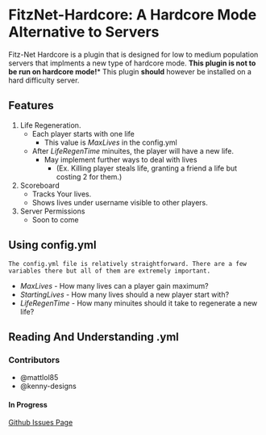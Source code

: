 # FitzNet-Hardcore: A Hardcore Mode Alternative to Servers

Fitz-Net Hardcore is a plugin that is designed for low to medium population servers that implments a new type of hardcore mode. **This plugin is not to be run on hardcore mode!*** This plugin **should** however be installed on a hard difficulty server.

## Features
1. Life Regeneration.
    - Each player starts with one life
        - This value is *MaxLives* in the config.yml
    - After *LifeRegenTime* minuites, the player will have a new life.
        - May implement further ways to deal with lives
            - (Ex. Killing player steals life, granting a friend a life but costing 2 for them.)
2. Scoreboard
    - Tracks Your lives.
    - Shows lives under username visible to other players.
3. Server Permissions
    - Soon to come
## Using config.yml
    The config.yml file is relatively straightforward. There are a few variables there but all of them are extremely important.

- *MaxLives* - How many lives can a player gain maximum?
- *StartingLives* - How many lives should a new player start with?
- *LifeRegenTime* - How many minuites should it take to regenerate a new life?

## Reading And Understanding <PLAYERUUID>.yml


### Contributors
- @mattlol85
- @kenny-designs

#### In Progress
[Github Issues Page](https://github.com/mattlol85/FitzNet-Hardcore/issues)
